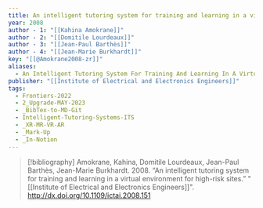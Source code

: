 ```yaml
---
title: An intelligent tutoring system for training and learning in a virtual environment for high-risk sites
year: 2008
author - 1: "[[Kahina Amokrane]]"
author - 2: "[[Domitile Lourdeaux]]"
author - 3: "[[Jean-Paul Barthès]]"
author - 4: "[[Jean-Marie Burkhardt]]"
key: "[[@Amokrane2008-zr]]"
aliases:
  - An Intelligent Tutoring System For Training And Learning In A Virtual Environment For High-Risk Sites
publisher: "[[Institute of Electrical and Electronics Engineers]]"
tags:
  - Frontiers-2022
  - 2_Upgrade-MAY-2023
  - _BibTex-to-MD-Git
  - Intelligent-Tutoring-Systems-ITS
  - _XR-MR-VR-AR
  - _Mark-Up
  - _In-Notion
---
```


> [!bibliography]
> Amokrane, Kahina, Domitile Lourdeaux, Jean-Paul Barthès, Jean-Marie Burkhardt. 2008. “An intelligent tutoring system for training and learning in a virtual environment for high-risk sites.” "[[Institute of Electrical and Electronics Engineers]]". http://dx.doi.org/10.1109/ictai.2008.151